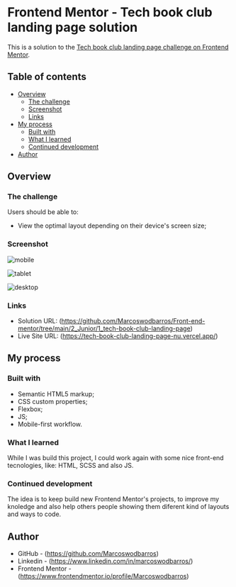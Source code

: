 # Frontend Mentor - Tech book club landing page solution

This is a solution to the [Tech book club landing page challenge on Frontend Mentor](https://www.frontendmentor.io/challenges/tech-book-club-landing-page-fZQidjHU73). 

## Table of contents

- [Overview](#overview)
  - [The challenge](#the-challenge)
  - [Screenshot](#screenshot)
  - [Links](#links)
- [My process](#my-process)
  - [Built with](#built-with)
  - [What I learned](#what-i-learned)
  - [Continued development](#continued-development)
- [Author](#author)


## Overview

### The challenge

Users should be able to:

- View the optimal layout depending on their device's screen size;

### Screenshot

![mobile](https://github.com/user-attachments/assets/76bef850-b452-426b-b3ea-f1cdd179aaf9)

![tablet](https://github.com/user-attachments/assets/f7308d0d-fbfa-47ba-98ed-23f34d11952f)

![desktop](https://github.com/user-attachments/assets/a151f198-e5b1-4eff-9ac5-971a05beb07f)

### Links

- Solution URL: (https://github.com/Marcoswodbarros/Front-end-mentor/tree/main/2_Junior/1_tech-book-club-landing-page)
- Live Site URL: (https://tech-book-club-landing-page-nu.vercel.app/)


## My process

### Built with

- Semantic HTML5 markup;
- CSS custom properties;
- Flexbox;
- JS;
- Mobile-first workflow.

### What I learned

While I was build this project, I could work again with some nice front-end tecnologies, like: HTML, SCSS and also JS.

### Continued development

The idea is to keep build new Frontend Mentor's projects, to improve my knoledge and also help others people showing them diferent kind of layouts and ways to code.


## Author

- GitHub - (https://github.com/Marcoswodbarros)
- Linkedin - (https://www.linkedin.com/in/marcoswodbarros/)
- Frontend Mentor - (https://www.frontendmentor.io/profile/Marcoswodbarros)